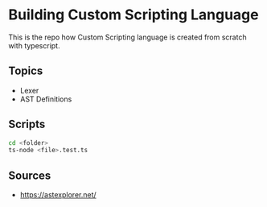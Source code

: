 # Building Custom Scripting Language

This is the repo how Custom Scripting language is created from scratch with typescript.

## Topics

- Lexer
- AST Definitions

## Scripts

```bash
cd <folder>
ts-node <file>.test.ts
```

## Sources

- https://astexplorer.net/
